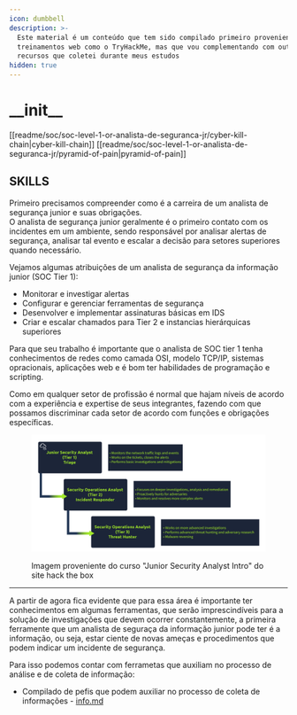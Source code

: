 ```yaml
---
icon: dumbbell
description: >-
  Este material é um conteúdo que tem sido compilado primeiro proveniente de
  treinamentos web como o TryHackMe, mas que vou complementando com outros
  recursos que coletei durante meus estudos
hidden: true
---
```


# \_\_init\_\_

\[\[readme/soc/soc-level-1-or-analista-de-seguranca-jr/cyber-kill-chain|cyber-kill-chain]] \[\[readme/soc/soc-level-1-or-analista-de-seguranca-jr/pyramid-of-pain|pyramid-of-pain]]

## SKILLS

Primeiro precisamos compreender como é a carreira de um analista de segurança junior e suas obrigações.\
O analista de segurança junior geralmente é o primeiro contato com os incidentes em um ambiente, sendo responsável por analisar alertas de segurança, analisar tal evento e escalar a decisão para setores superiores quando necessário.

Vejamos algumas atribuições de um analista de segurança da informação junior (SOC Tier 1):

* Monitorar e investigar alertas
* Configurar e gerenciar ferramentas de segurança
* Desenvolver e implementar assinaturas básicas em IDS
* Criar e escalar chamados para Tier 2 e instancias hierárquicas superiores

Para que seu trabalho é importante que o analista de SOC tier 1 tenha conhecimentos de redes como camada OSI, modelo TCP/IP, sistemas opracionais, aplicações web e é bom ter habilidades de programação e scripting.

Como em qualquer setor de profissão é normal que hajam níveis de acordo com a experiência e expertise de seus integrantes, fazendo com que possamos discriminar cada setor de acordo com funções e obrigações específicas.

<figure><img src="../../../.gitbook/assets/Screenshot from 2024-08-19 12-56-28.png" alt=""><figcaption><p>Imagem proveniente do curso "Junior Security Analyst Intro" do site hack the box</p></figcaption></figure>

***

A partir de agora fica evidente que para essa área é importante ter conhecimentos em algumas ferramentas, que serão imprescindíveis para a solução de investigações que devem ocorrer constantemente, a primeira ferramente que um analista de seguraça da informação junior pode ter é a informação, ou seja, estar ciente de novas ameças e procedimentos que podem indicar um incidente de segurança.

Para isso podemos contar com ferrametas que auxiliam no processo de análise e de coleta de informação:

* Compilado de pefis que podem auxiliar no processo de coleta de informações - [info.md](../../tools/learn/info.md "mention")
